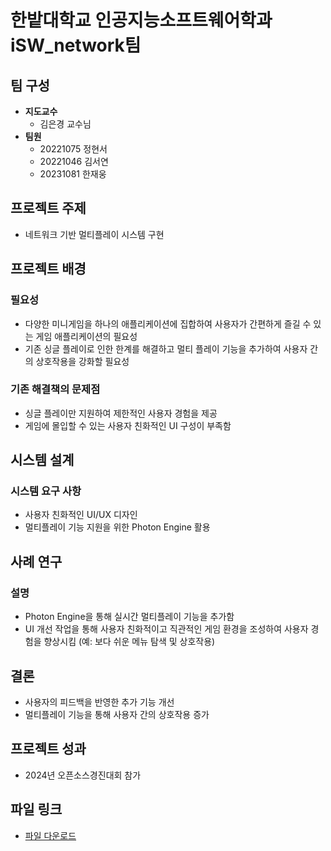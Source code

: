 # 한밭대학교 인공지능소프트웨어학과 iSW_network팀

## 팀 구성
- **지도교수**
  - 김은경 교수님
- **팀원**
  - 20221075 정현서
  - 20221046 김서연
  - 20231081 한재웅

## 프로젝트 주제
- 네트워크 기반 멀티플레이 시스템 구현

## 프로젝트 배경

### 필요성
- 다양한 미니게임을 하나의 애플리케이션에 집합하여 사용자가 간편하게 즐길 수 있는 게임 애플리케이션의 필요성
- 기존 싱글 플레이로 인한 한계를 해결하고 멀티 플레이 기능을 추가하여 사용자 간의 상호작용을 강화할 필요성

### 기존 해결책의 문제점
- 싱글 플레이만 지원하여 제한적인 사용자 경험을 제공
- 게임에 몰입할 수 있는 사용자 친화적인 UI 구성이 부족함

## 시스템 설계

### 시스템 요구 사항
- 사용자 친화적인 UI/UX 디자인
- 멀티플레이 기능 지원을 위한 Photon Engine 활용

## 사례 연구

### 설명
- Photon Engine을 통해 실시간 멀티플레이 기능을 추가함
- UI 개선 작업을 통해 사용자 친화적이고 직관적인 게임 환경을 조성하여 사용자 경험을 향상시킴 (예: 보다 쉬운 메뉴 탐색 및 상호작용)

## 결론

- 사용자의 피드백을 반영한 추가 기능 개선
- 멀티플레이 기능을 통해 사용자 간의 상호작용 증가

## 프로젝트 성과

- 2024년 오픈소스경진대회 참가

## 파일 링크
- [파일 다운로드](https://drive.google.com/file/d/1WPXKfwWyo0dItPZRrnOvTtpYlphxlcAL/view?usp=sharing)

